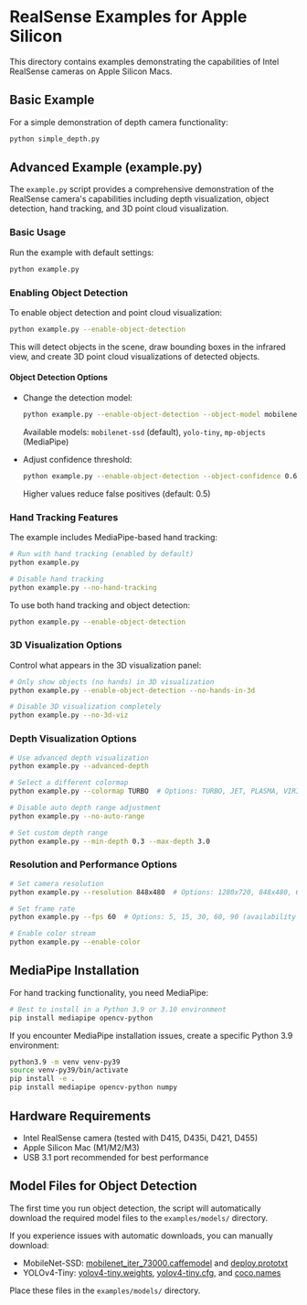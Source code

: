 # RealSense Examples for Apple Silicon

This directory contains examples demonstrating the capabilities of Intel RealSense cameras on Apple Silicon Macs.

## Basic Example

For a simple demonstration of depth camera functionality:

```bash
python simple_depth.py
```

## Advanced Example (example.py)

The `example.py` script provides a comprehensive demonstration of the RealSense camera's capabilities including depth visualization, object detection, hand tracking, and 3D point cloud visualization.

### Basic Usage

Run the example with default settings:

```bash
python example.py
```

### Enabling Object Detection

To enable object detection and point cloud visualization:

```bash
python example.py --enable-object-detection
```

This will detect objects in the scene, draw bounding boxes in the infrared view, and create 3D point cloud visualizations of detected objects.

#### Object Detection Options

- Change the detection model:
  ```bash
  python example.py --enable-object-detection --object-model mobilenet-ssd
  ```
  Available models: `mobilenet-ssd` (default), `yolo-tiny`, `mp-objects` (MediaPipe)

- Adjust confidence threshold:
  ```bash
  python example.py --enable-object-detection --object-confidence 0.6
  ```
  Higher values reduce false positives (default: 0.5)

### Hand Tracking Features

The example includes MediaPipe-based hand tracking:

```bash
# Run with hand tracking (enabled by default)
python example.py

# Disable hand tracking
python example.py --no-hand-tracking
```

To use both hand tracking and object detection:

```bash
python example.py --enable-object-detection
```

### 3D Visualization Options

Control what appears in the 3D visualization panel:

```bash
# Only show objects (no hands) in 3D visualization
python example.py --enable-object-detection --no-hands-in-3d

# Disable 3D visualization completely
python example.py --no-3d-viz
```

### Depth Visualization Options

```bash
# Use advanced depth visualization
python example.py --advanced-depth

# Select a different colormap
python example.py --colormap TURBO  # Options: TURBO, JET, PLASMA, VIRIDIS, HOT, RAINBOW

# Disable auto depth range adjustment
python example.py --no-auto-range

# Set custom depth range
python example.py --min-depth 0.3 --max-depth 3.0
```

### Resolution and Performance Options

```bash
# Set camera resolution
python example.py --resolution 848x480  # Options: 1280x720, 848x480, 640x360, 480x270, 424x240

# Set frame rate
python example.py --fps 60  # Options: 5, 15, 30, 60, 90 (availability depends on resolution and USB mode)

# Enable color stream
python example.py --enable-color
```

## MediaPipe Installation

For hand tracking functionality, you need MediaPipe:

```bash
# Best to install in a Python 3.9 or 3.10 environment
pip install mediapipe opencv-python
```

If you encounter MediaPipe installation issues, create a specific Python 3.9 environment:

```bash
python3.9 -m venv venv-py39
source venv-py39/bin/activate
pip install -e .
pip install mediapipe opencv-python numpy
```

## Hardware Requirements

- Intel RealSense camera (tested with D415, D435i, D421, D455)
- Apple Silicon Mac (M1/M2/M3)
- USB 3.1 port recommended for best performance

## Model Files for Object Detection

The first time you run object detection, the script will automatically download the required model files to the `examples/models/` directory.

If you experience issues with automatic downloads, you can manually download:

- MobileNet-SSD: [mobilenet_iter_73000.caffemodel](https://github.com/chuanqi305/MobileNet-SSD/raw/master/mobilenet_iter_73000.caffemodel) and [deploy.prototxt](https://github.com/chuanqi305/MobileNet-SSD/raw/master/deploy.prototxt)
- YOLOv4-Tiny: [yolov4-tiny.weights](https://github.com/AlexeyAB/darknet/releases/download/darknet_yolo_v4_pre/yolov4-tiny.weights), [yolov4-tiny.cfg](https://raw.githubusercontent.com/AlexeyAB/darknet/master/cfg/yolov4-tiny.cfg), and [coco.names](https://raw.githubusercontent.com/AlexeyAB/darknet/master/data/coco.names)

Place these files in the `examples/models/` directory. 